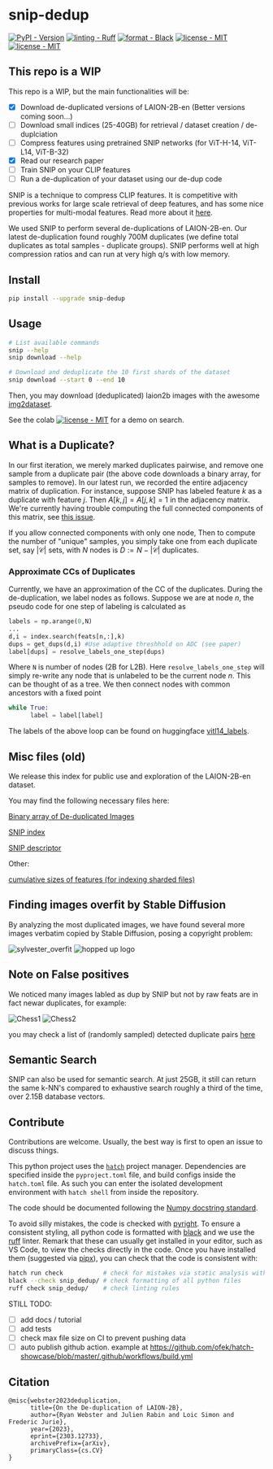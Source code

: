 # snip-dedup

[![PyPI - Version](https://img.shields.io/pypi/v/snip-dedup.svg?logo=pypi&label=PyPI&logoColor=gold)](https://pypi.org/project/snip-dedup/)
[![linting - Ruff](https://img.shields.io/endpoint?url=https://raw.githubusercontent.com/charliermarsh/ruff/main/assets/badge/v0.json)](https://github.com/charliermarsh/ruff)
[![format - Black](https://img.shields.io/badge/code%20style-black-000000.svg)](https://github.com/psf/black)
[![license - MIT](https://img.shields.io/badge/license-MIT-9400d3.svg)](https://spdx.org/licenses/)
[![license - MIT](https://colab.research.google.com/assets/colab-badge.svg)](https://colab.research.google.com/drive/1nKccWcCz566qDg3AohTV-zjBn7u_INnG?usp=sharing)

## This repo is a WIP

This repo is a WIP, but the main functionalities will be:

- [x] Download de-duplicated versions of LAION-2B-en (Better versions coming soon...)
- [ ] Download small indices (25-40GB) for retrieval / dataset creation / de-duplciation
- [ ] Compress features using pretrained SNIP networks (for ViT-H-14, ViT-L14, ViT-B-32)
- [x] Read our research paper
- [ ] Train SNIP on your CLIP features
- [ ] Run a de-duplication of your dataset using our de-dup code

SNIP is a technique to compress CLIP features. It is competitive with previous works for large scale retrieval of deep features, and has some nice properties for multi-modal features. Read more about it [here](https://arxiv.org/abs/2303.12733). 

We used SNIP to perform several de-duplications of LAION-2B-en. Our latest de-duplication found roughly 700M duplicates (we define total duplicates as total samples - duplicate groups). SNIP performs well at high compression ratios and can run at very high q/s with low memory.

## Install

```sh
pip install --upgrade snip-dedup
```

## Usage

```sh
# List available commands
snip --help
snip download --help

# Download and deduplicate the 10 first shards of the dataset
snip download --start 0 --end 10
```

Then, you may download (deduplicated) laion2b images with the awesome [img2dataset](https://github.com/rom1504/img2dataset).

See the colab [![license - MIT](https://colab.research.google.com/assets/colab-badge.svg)](https://colab.research.google.com/drive/1nKccWcCz566qDg3AohTV-zjBn7u_INnG?usp=sharing) for a demo on search.

## What is a Duplicate?

In our first iteration, we merely marked duplicates pairwise, and remove one sample from a duplicate pair (the above code downloads a binary array, for samples to remove). In our latest run, we recorded the entire adjacency matrix of duplication. For instance, suppose SNIP has labeled feature $k$ as a duplicate with feature $j$. Then $A[k,j] = A[j,k] = 1$ in the adjacency matrix. We're currently having trouble computing the full connected components of this matrix, see [this issue](https://github.com/ryanwebster90/snip-dedup/issues/7#issue-1639736690). 

If you allow connected components with only one node, Then to compute the number of "unique" samples, you simply take one from each duplicate set, say $|\mathcal{C}|$ sets, with $N$ nodes is $D := N - |\mathcal{C}|$ duplicates.

### Approximate CCs of Duplicates

Currently, we have an approximation of the CC of the duplicates. During the de-duplication, we label nodes as follows. Suppose we are at node $n$, the pseudo code for one step of labeling is calculated as
```python
labels = np.arange(0,N)
...
d,i = index.search(feats[n,:],k)
dups = get_dups(d,i) #Use adaptive threshhold on ADC (see paper)
label[dups] = resolve_labels_one_step(dups)
```
Where `N` is number of nodes (2B for L2B). Here `resolve_labels_one_step` will simply re-write any node that is unlabeled to be the current node $n$. This can be thought of as a tree. We then connect nodes with common ancestors with a fixed point
```python
while True:
      label = label[label]
```

The labels of the above loop can be found on huggingface [vitl14_labels](https://huggingface.co/datasets/fraisdufour/snip-dedup/resolve/main/representatives/representatives_vitl14_fixed_pt.npy).

## Misc files (old)

We release this index for public use and exploration of the LAION-2B-en dataset.

You may find the following necessary files here:

[Binary array of De-duplicated Images](https://drive.google.com/file/d/1RYDylZKaPyaVs5YNwIrGqHU2BewdFwxY/view?usp=sharing)

[SNIP index](https://drive.google.com/file/d/1RYDylZKaPyaVs5YNwIrGqHU2BewdFwxY/view?usp=sharing)

[SNIP descriptor](https://drive.google.com/file/d/1QTA9yWevwPMhvMW8P5mAIBDy42xUpr-m/view?usp=share_link)

Other:

[cumulative sizes of features (for indexing sharded files)](https://drive.google.com/file/d/1OdVt5rjYw55XfMhsQSdqcVOP7lG2qj4W/view?usp=sharing)

## Finding images overfit by Stable Diffusion

By analyzing the most duplicated images, we have found several more images verbatim copied by Stable Diffusion, posing a copyright problem:

![sylvester_overfit](https://user-images.githubusercontent.com/2905865/225423740-e0befaba-cb74-44bf-9a64-f5dd9cbd4c33.jpeg)
![hopped up logo](https://user-images.githubusercontent.com/2905865/225423836-7c64428b-6782-4452-8d29-1628dc192c6c.jpeg)


## Note on False positives
We noticed many images labled as dup by SNIP but not by raw feats are in fact newar duplicates, for example:

![Chess1](https://en.chessok.net/uploads/posts/2017-09/1506718434_knight-on-the-left-1.nc3.jpg)
![Chess2](https://m.media-amazon.com/images/I/51jNRpWUCjL.jpg)

you may check a list of (randomly sampled) detected duplicate pairs [here](https://docs.google.com/spreadsheets/d/1Eq46U3MbTXzNoLCvnHLcw64X3bWE3ZE8zMJVQU9_gCg/edit?usp=sharing)


## Semantic Search

SNIP can also be used for semantic search. At just 25GB, it still can return the same k-NN's compared to exhaustive search roughly a third of the time, over 2.15B database vectors. 

## Contribute

Contributions are welcome.
Usually, the best way is first to open an issue to discuss things.

This python project uses the [`hatch`][hatch] project manager.
Dependencies are specified inside the `pyproject.toml` file, and build configs inside the `hatch.toml` file.
As such you can enter the isolated development environment with `hatch shell` from inside the repository.

The code should be documented following the [Numpy docstring standard][docstring].

To avoid silly mistakes, the code is checked with [pyright][pyright].
To ensure a consistent styling, all python code is formatted with [black][black] and we use the [ruff][ruff] linter.
Remark that these can usually get installed in your editor, such as VS Code, to view the checks directly in the code.
Once you have installed them (suggested via [pipx][pipx]), you can check that the code is consistent with:

```sh
hatch run check           # check for mistakes via static analysis with pyright
black --check snip_dedup/ # check formatting of all python files
ruff check snip_dedup/    # check linting rules
```

STILL TODO:

- [ ] add docs / tutorial
- [ ] add tests
- [ ] check max file size on CI to prevent pushing data
- [ ] auto publish github action. example at https://github.com/ofek/hatch-showcase/blob/master/.github/workflows/build.yml

[hatch]: https://github.com/pypa/hatch
[pyright]: https://github.com/microsoft/pyright
[black]: https://github.com/psf/black
[ruff]: https://github.com/charliermarsh/ruff
[pipx]: https://github.com/pypa/pipx
[docstring]: https://numpydoc.readthedocs.io/en/latest/format.html

## Citation
```
@misc{webster2023deduplication,
      title={On the De-duplication of LAION-2B}, 
      author={Ryan Webster and Julien Rabin and Loic Simon and Frederic Jurie},
      year={2023},
      eprint={2303.12733},
      archivePrefix={arXiv},
      primaryClass={cs.CV}
}
```

